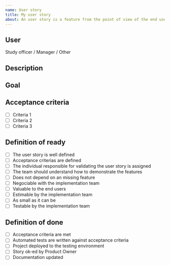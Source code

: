 ```yaml
---
name: User story
title: My user story
about: An user story is a feature from the point of view of the end user
---
```


<!-- This issue should be part of a PI board project -->

## User

<!-- Please keep the right users, and write a specific user if that's relevant. Who's that story for ? -->

Study officer / Manager / Other

## Description

<!-- Please give a brief description of the User Story. What must the user be able to do ? -->

<!-- Is there an existing mockup or wireframe for this US ? If so, please link it here. -->

## Goal

<!-- What is the point of this user story ? Why is it necessary ? -->

## Acceptance criteria

<!-- These conditions must be fulfilled for the user story to be completed -->

- [ ] Criteria 1
- [ ] Criteria 2
- [ ] Criteria 3

## Definition of ready

<!-- DO NOT CHECK THESE YOURSELF -->
<!-- These boxes are checked by an implementation team before it begins work -->

- [ ] The user story is well defined
- [ ] Acceptance criterias are defined
- [ ] The individual responsible for validating the user story is assigned
- [ ] The team should understand how to demonstrate the features
- [ ] Does not depend on an missing feature
- [ ] Negociable with the implementation team
- [ ] Valuable to the end users
- [ ] Estimable by the implementation team
- [ ] As small as it can be
- [ ] Testable by the implementation team

## Definition of done

<!-- DO NOT CHECK THESE YOURSELF -->
<!-- This is an agreed-upon set of items that must be completed
before a user story can be considered complete. It is check whether a task
can be moved from “in progress” to “done.” -->

- [ ] Acceptance criteria are met
- [ ] Automated tests are written against acceptance criteria
- [ ] Project deployed to the testing environment
- [ ] Story ok-ed by Product Owner
- [ ] Documentation updated
